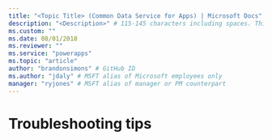 ```yaml
---
title: "<Topic Title> (Common Data Service for Apps) | Microsoft Docs" # Intent and product brand in a unique string of 43-59 chars including spaces
description: "<Description>" # 115-145 characters including spaces. This abstract displays in the search result.
ms.custom: ""
ms.date: 08/01/2018
ms.reviewer: ""
ms.service: "powerapps"
ms.topic: "article"
author: "brandonsimons" # GitHub ID
ms.author: "jdaly" # MSFT alias of Microsoft employees only
manager: "ryjones" # MSFT alias of manager or PM counterpart
---
```

# Troubleshooting tips

<!-- 

https://docs.microsoft.com/en-us/dynamics365/customer-engagement/developer/org-service/troubleshooting-tips

This content is rather pathetic. Looks like it was created as a place to add more content, but that never got added.

Sent email to Dana Martens if he could recommend people in support who might have real content to add here.
Otherwise, consider dropping this topic.


If people are using Xrm.Tooling, there is information about enabling tracing here:
https://docs.microsoft.com/en-us/dynamics365/customer-engagement/developer/xrm-tooling/configure-tracing-xrm-tooling



Remove information about on-premises

CrmSvcUtil error belongs with CrmSvcUtil content & other error seems to be more common when system clock is wrong time (See https://stackoverflow.com/questions/1484601/wcf-gives-an-unsecured-or-incorrectly-secured-fault-error) and https://community.dynamics.com/crm/f/117/t/204264) -->